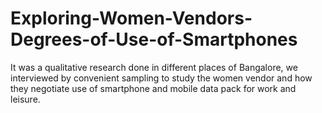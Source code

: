 # Exploring-Women-Vendors-Degrees-of-Use-of-Smartphones
It was a qualitative research done in different places of Bangalore, we interviewed by convenient sampling to study the women vendor and how they negotiate use of smartphone and mobile data pack for work and leisure.
